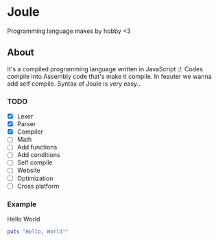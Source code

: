 # Joule
Programming language makes by hobby <3
## About
It's a compiled programming language written in JavaScript :/. Codes compile into Assembly code that's make it compile. In feauter we wanna add self compile. Syntax of Joule is very easy..

### TODO
- [x] Lexer
- [x] Parser
- [x] Compiler
- [ ] Math
- [ ] Add functions 
- [ ] Add conditions
- [ ] Self compile
- [ ] Website
- [ ] Optimization 
- [ ] Cross platform

### Example 
Hello World

```ruby
puts "Hello, World!"
```
